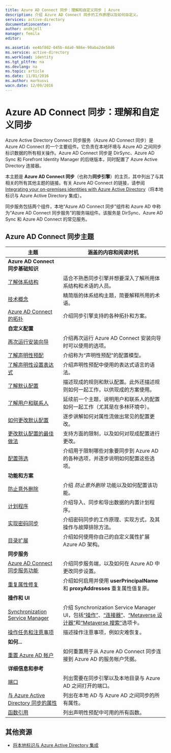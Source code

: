 ```yaml
---
title: Azure AD Connect 同步：理解和自定义同步 | Azure
description: 介绍 Azure AD Connect 同步的工作原理以及如何自定义。
services: active-directory
documentationcenter: 
author: andkjell
manager: femila
editor: 

ms.assetid: ee4bf802-045b-4da0-986e-90aba2de58d6
ms.service: active-directory
ms.workload: identity
ms.tgt_pltfrm: na
ms.devlang: na
ms.topic: article
ms.date: 11/01/2016
ms.author: markusvi
wacn.date: 12/09/2016
---
```


# Azure AD Connect 同步：理解和自定义同步
Azure Active Directory Connect 同步服务（Azure AD Connect 同步）是 Azure AD Connect 的一个主要组件。它负责在本地环境与 Azure AD 之间同步标识数据的所有相关操作。Azure AD Connect 同步是 DirSync、Azure AD Sync 和 Forefront Identity Manager 的后继版本，同时配置了 Azure Active Directory 连接器。

本主题是 **Azure AD Connect 同步**（也称为**同步引擎**）的主页，其中列出了与其相关的所有其他主题的链接。有关 Azure AD Connect 的链接，请参阅 [Integrating your on-premises identities with Azure Active Directory](./active-directory-aadconnect.md)（将本地标识与 Azure Active Directory 集成）。

同步服务包括两个组件，本地“Azure AD Connect 同步”组件和 Azure AD 中称为“Azure AD Connect 同步服务”的服务端组件。该服务是 DirSync、Azure AD Sync 和 Azure AD Connect 的常见服务。

## Azure AD Connect 同步主题
| 主题 | 涵盖的内容和阅读时机 |
| --- | --- |
| **Azure AD Connect 同步基础知识** | |
| [了解体系结构](./active-directory-aadconnectsync-understanding-architecture.md) |适合不熟悉同步引擎并想要深入了解所用体系结构和术语的人员。 |
| [技术概念](./active-directory-aadconnectsync-technical-concepts.md) |精简版的体系结构主题，简要解释所用的术语。 |
| [Azure AD Connect 的拓扑](./active-directory-aadconnect-topologies.md) |介绍同步引擎支持的各种拓扑和方案。 |
| **自定义配置** | |
| [再次运行安装向导](./active-directory-aadconnectsync-installation-wizard.md) |介绍再次运行 Azure AD Connect 安装向导时可以使用的选项。 |
| [了解声明性预配](./active-directory-aadconnectsync-understanding-declarative-provisioning.md) |介绍称为“声明性预配”的配置模型。 |
| [了解声明性设置表达式](./active-directory-aadconnectsync-understanding-declarative-provisioning-expressions.md) |介绍声明性预配中使用的表达式语言的语法。 |
| [了解默认配置](./active-directory-aadconnectsync-understanding-default-configuration.md) |描述现成的规则和默认配置。此外还描述规则如何一起工作，以供现成的方案使用。 |
| [了解用户和联系人](./active-directory-aadconnectsync-understanding-users-and-contacts.md) |延续前一个主题，说明用户和联系人的配置如何一起工作（尤其是在多林环境中）。 |
| [如何更改默认配置](./active-directory-aadconnectsync-change-the-configuration.md) |逐步讲解如何对属性流做出常见的配置更改。 |
| [更改默认配置的最佳做法](./active-directory-aadconnectsync-best-practices-changing-default-configuration.md) |支持方面的限制，以及如何对现成配置进行更改。 |
| [配置筛选](./active-directory-aadconnectsync-configure-filtering.md) |介绍用于限制哪些对象要同步到 Azure AD 的各种选项，并逐步说明如何配置这些选项。 |
| **功能和方案** | |
| [防止意外删除](./active-directory-aadconnectsync-feature-prevent-accidental-deletes.md) |介绍 *防止意外删除* 功能以及如何配置该功能。 |
| [计划程序](./active-directory-aadconnectsync-feature-scheduler.md) |介绍导入、同步和导出数据的内置计划程序。 |
| [实现密码同步](./active-directory-aadconnectsync-implement-password-synchronization.md) |介绍密码同步的工作原理、实现方式，及其操作与故障排除方法。 |
| [目录扩展](./active-directory-aadconnectsync-feature-directory-extensions.md) |介绍如何使用你自己的自定义属性扩展 Azure AD 架构。 |
| **同步服务** | |
| [Azure AD Connect 同步服务功能](./active-directory-aadconnectsyncservice-features.md) |介绍同步服务端，以及如何在 Azure AD 中更改同步设置。 |
| [重复属性修复](./active-directory-aadconnectsyncservice-duplicate-attribute-resiliency.md) |介绍如何启用并使用 **userPrincipalName** 和 **proxyAddresses** 重复属性值复原。 |
| **操作和 UI** | |
| [Synchronization Service Manager](./active-directory-aadconnectsync-service-manager-ui.md) |介绍 Synchronization Service Manager UI，包括[“操作”](./active-directory-aadconnectsync-service-manager-ui-operations.md)、[“连接器”](./active-directory-aadconnectsync-service-manager-ui-connectors.md)、[“Metaverse 设计器”](./active-directory-aadconnectsync-service-manager-ui-mvdesigner.md)和[“Metaverse 搜索”](./active-directory-aadconnectsync-service-manager-ui-mvsearch.md)选项卡。 |
| [操作任务和注意事项](./active-directory-aadconnectsync-operations.md) |描述操作注意事项，例如灾难恢复。 |
| **如何...** | |
| [重置 Azure AD 帐户](./active-directory-aadconnectsync-howto-azureadaccount.md) |如何重置用于从 Azure AD Connect 同步连接到 Azure AD 的服务帐户凭据。 |
| **详细信息和参考** | |
| [端口](./active-directory-aadconnect-ports.md) |列出需要在同步引擎以及本地目录与 Azure AD 之间打开的端口。 |
| [与 Azure Active Directory 同步的属性](./active-directory-aadconnectsync-attributes-synchronized.md) |列出在本地 AD 与 Azure AD 之间同步的所有属性。 |
| [函数引用](./active-directory-aadconnectsync-functions-reference.md) |列出声明性预配中可用的所有函数。 |

## 其他资源
- [将本地标识与 Azure Active Directory 集成](./active-directory-aadconnect.md)

<!---HONumber=Mooncake_1128_2016-->